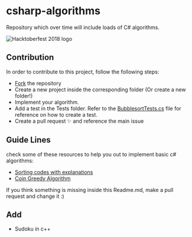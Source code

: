 # csharp-algorithms
Repository which over time will include loads of C# algorithms.

![Hacktoberfest 2018 logo](https://i.imgur.com/TRdON5V.png)

## Contribution

In order to contribute to this project, follow the following steps:

- [Fork](https://help.github.com/articles/fork-a-repo/) the repository
- Create a new project inside the corresponding folder (Or create a new folder!)
- Implement your algorithm.
- Add a test in the Tests folder. Refer to the [BubblesortTests.cs](https://github.com/bashbers/csharp-algorithms/blob/master/Tests/sort/BubblesortTests.cs) file for reference on how to create a test.
- Create a pull request :sparkles: and reference the main issue

## Guide Lines

check some of these resources to help you out to implement basic c# algorithms: 

- [Sorting codes with explanations](http://anh.cs.luc.edu/170/notes/CSharpHtml/sorting.html)
- [Coin Greedy Algorithm](https://www.csharpstar.com/csharp-coin-change-problem-greedy-algorithm/)

If you think something is missing inside this Readme.md, make a pull request and change it :)

## Add
- Sudoku in c++
